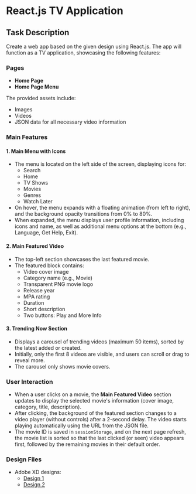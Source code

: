 # React.js TV Application

## Task Description

Create a web app based on the given design using React.js. The app will function as a TV application, showcasing the following features:

### Pages
- **Home Page**
- **Home Page Menu**

The provided assets include:
- Images
- Videos
- JSON data for all necessary video information

### Main Features

#### 1. Main Menu with Icons
- The menu is located on the left side of the screen, displaying icons for:
    - Search
    - Home
    - TV Shows
    - Movies
    - Genres
    - Watch Later
- On hover, the menu expands with a floating animation (from left to right), and the background opacity transitions from 0% to 80%.
- When expanded, the menu displays user profile information, including icons and name, as well as additional menu options at the bottom (e.g., Language, Get Help, Exit).

#### 2. Main Featured Video
- The top-left section showcases the last featured movie.
- The featured block contains:
    - Video cover image
    - Category name (e.g., Movie)
    - Transparent PNG movie logo
    - Release year
    - MPA rating
    - Duration
    - Short description
    - Two buttons: Play and More Info

#### 3. Trending Now Section
- Displays a carousel of trending videos (maximum 50 items), sorted by the latest added or created.
- Initially, only the first 8 videos are visible, and users can scroll or drag to reveal more.
- The carousel only shows movie covers.

### User Interaction
- When a user clicks on a movie, the **Main Featured Video** section updates to display the selected movie's information (cover image, category, title, description).
- After clicking, the background of the featured section changes to a video player (without controls) after a 2-second delay. The video starts playing automatically using the URL from the JSON file.
- The movie ID is saved in `sessionStorage`, and on the next page refresh, the movie list is sorted so that the last clicked (or seen) video appears first, followed by the remaining movies in their default order.

### Design Files
- Adobe XD designs:
    - [Design 1](https://xd.adobe.com/view/dd63b338-292e-4e68-924e-157ad53f2151-8830/)
    - [Design 2](https://xd.adobe.com/view/a8d070e9-3db2-4834-bce7-e7dbcbb243da-fd83/)
